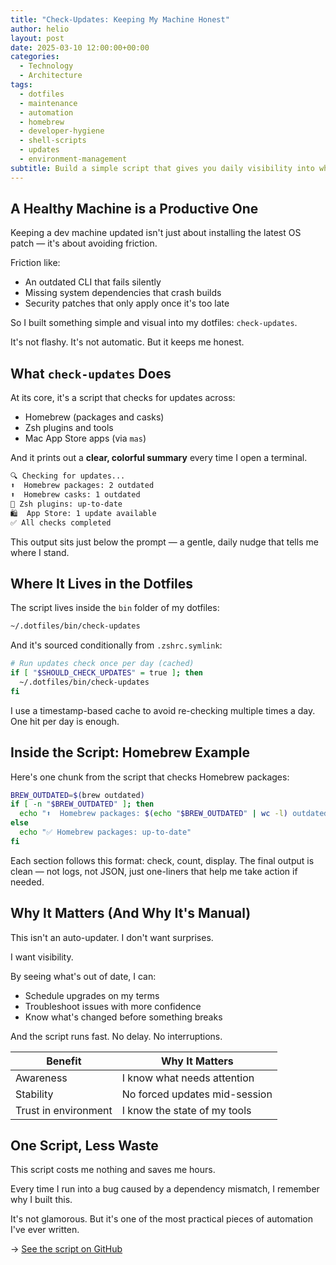 ```yaml
---
title: "Check-Updates: Keeping My Machine Honest"
author: helio
layout: post
date: 2025-03-10 12:00:00+00:00
categories:
  - Technology
  - Architecture
tags:
  - dotfiles
  - maintenance
  - automation
  - homebrew
  - developer-hygiene
  - shell-scripts
  - updates
  - environment-management
subtitle: Build a simple script that gives you daily visibility into what needs updating—without the surprises of auto-updates
---
```


## A Healthy Machine is a Productive One

Keeping a dev machine updated isn't just about installing the latest OS patch — it's about avoiding friction.

Friction like:

- An outdated CLI that fails silently
- Missing system dependencies that crash builds
- Security patches that only apply once it's too late

So I built something simple and visual into my dotfiles: `check-updates`.

It's not flashy. It's not automatic. But it keeps me honest.

## What `check-updates` Does

At its core, it's a script that checks for updates across:

- Homebrew (packages and casks)
- Zsh plugins and tools
- Mac App Store apps (via `mas`)

And it prints out a **clear, colorful summary** every time I open a terminal.

```zsh
🔍 Checking for updates...
⬆️  Homebrew packages: 2 outdated
⬆️  Homebrew casks: 1 outdated
🧩 Zsh plugins: up-to-date
🛍️  App Store: 1 update available
✅ All checks completed
```

This output sits just below the prompt — a gentle, daily nudge that tells me where I stand.

## Where It Lives in the Dotfiles

The script lives inside the `bin` folder of my dotfiles:

```bash
~/.dotfiles/bin/check-updates
```

And it's sourced conditionally from `.zshrc.symlink`:

```zsh
# Run updates check once per day (cached)
if [ "$SHOULD_CHECK_UPDATES" = true ]; then
  ~/.dotfiles/bin/check-updates
fi
```

I use a timestamp-based cache to avoid re-checking multiple times a day. One hit per day is enough.

## Inside the Script: Homebrew Example

Here's one chunk from the script that checks Homebrew packages:

```bash
BREW_OUTDATED=$(brew outdated)
if [ -n "$BREW_OUTDATED" ]; then
  echo "⬆️  Homebrew packages: $(echo "$BREW_OUTDATED" | wc -l) outdated"
else
  echo "✅ Homebrew packages: up-to-date"
fi
```

Each section follows this format: check, count, display.
The final output is clean — not logs, not JSON, just one-liners that help me take action if needed.

## Why It Matters (And Why It's Manual)

This isn't an auto-updater. I don't want surprises.

I want visibility.

By seeing what's out of date, I can:

- Schedule upgrades on my terms
- Troubleshoot issues with more confidence
- Know what's changed before something breaks

And the script runs fast. No delay. No interruptions.

| Benefit              | Why It Matters                |
| -------------------- | ----------------------------- |
| Awareness            | I know what needs attention   |
| Stability            | No forced updates mid-session |
| Trust in environment | I know the state of my tools  |

## One Script, Less Waste

This script costs me nothing and saves me hours.

Every time I run into a bug caused by a dependency mismatch, I remember why I built this.

It's not glamorous. But it's one of the most practical pieces of automation I've ever written.

→ [See the script on GitHub](https://github.com/helmedeiros/dotfiles/blob/aefe0371e7b4f1e87008d6c593930b0d3c18532c/bin/check-updates)
